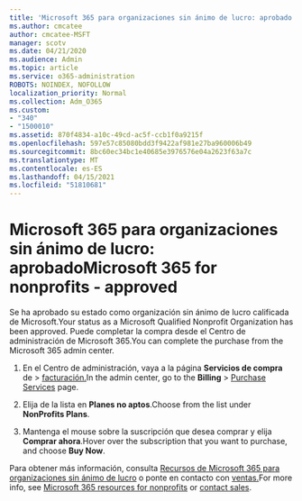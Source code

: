 ```yaml
---
title: 'Microsoft 365 para organizaciones sin ánimo de lucro: aprobado '
ms.author: cmcatee
author: cmcatee-MSFT
manager: scotv
ms.date: 04/21/2020
ms.audience: Admin
ms.topic: article
ms.service: o365-administration
ROBOTS: NOINDEX, NOFOLLOW
localization_priority: Normal
ms.collection: Adm_O365
ms.custom:
- "340"
- "1500010"
ms.assetid: 870f4834-a10c-49cd-ac5f-ccb1f0a9215f
ms.openlocfilehash: 597e57c85080bdd3f9422af981e27ba960006b49
ms.sourcegitcommit: 8bc60ec34bc1e40685e3976576e04a2623f63a7c
ms.translationtype: MT
ms.contentlocale: es-ES
ms.lasthandoff: 04/15/2021
ms.locfileid: "51810681"
---
```

# <a name="microsoft-365-for-nonprofits---approved"></a><span data-ttu-id="9a4d8-102">Microsoft 365 para organizaciones sin ánimo de lucro: aprobado</span><span class="sxs-lookup"><span data-stu-id="9a4d8-102">Microsoft 365 for nonprofits - approved</span></span>

<span data-ttu-id="9a4d8-103">Se ha aprobado su estado como organización sin ánimo de lucro calificada de Microsoft.</span><span class="sxs-lookup"><span data-stu-id="9a4d8-103">Your status as a Microsoft Qualified Nonprofit Organization has been approved.</span></span> <span data-ttu-id="9a4d8-104">Puede completar la compra desde el Centro de administración de Microsoft 365.</span><span class="sxs-lookup"><span data-stu-id="9a4d8-104">You can complete the purchase from the Microsoft 365 admin center.</span></span>

1. <span data-ttu-id="9a4d8-105">En el Centro de administración, vaya a la página **Servicios de compra** de \> [facturación.](https://go.microsoft.com/fwlink/p/?linkid=868433)</span><span class="sxs-lookup"><span data-stu-id="9a4d8-105">In the admin center, go to the **Billing** \> [Purchase Services](https://go.microsoft.com/fwlink/p/?linkid=868433) page.</span></span>

2. <span data-ttu-id="9a4d8-106">Elija de la lista en **Planes no aptos**.</span><span class="sxs-lookup"><span data-stu-id="9a4d8-106">Choose from the list under **NonProfits Plans**.</span></span>

3. <span data-ttu-id="9a4d8-107">Mantenga el mouse sobre la suscripción que desea comprar y elija **Comprar ahora**.</span><span class="sxs-lookup"><span data-stu-id="9a4d8-107">Hover over the subscription that you want to purchase, and choose **Buy Now**.</span></span>

<span data-ttu-id="9a4d8-108">Para obtener más información, consulta [Recursos de Microsoft 365 para organizaciones sin ánimo de lucro](https://www.microsoft.com/nonprofits/microsoft-365) o ponte en contacto con [ventas.](https://www.microsoft.com/nonprofits/contact-us)</span><span class="sxs-lookup"><span data-stu-id="9a4d8-108">For more info, see [Microsoft 365 resources for nonprofits](https://www.microsoft.com/nonprofits/microsoft-365) or [contact sales](https://www.microsoft.com/nonprofits/contact-us).</span></span>
